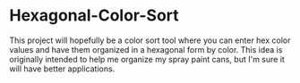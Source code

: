 # Hexagonal-Color-Sort
This project will hopefully be a color sort tool where you can enter hex color values and have them organized in a hexagonal form by color. This idea is originally intended to help me organize my spray paint cans, but I'm sure it will have better applications. 